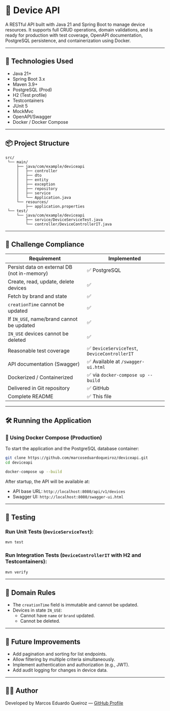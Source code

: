 # 📱 Device API

A RESTful API built with Java 21 and Spring Boot to manage device resources. It supports full CRUD operations, domain validations, and is ready for production with test coverage, OpenAPI documentation, PostgreSQL persistence, and containerization using Docker.

---

## 🚀 Technologies Used

- Java 21+
- Spring Boot 3.x
- Maven 3.9+
- PostgreSQL (Prod)
- H2 (Test profile)
- Testcontainers
- JUnit 5
- MockMvc
- OpenAPI/Swagger
- Docker / Docker Compose

---

## 📦 Project Structure

```
src/
 └── main/
     ├── java/com/example/deviceapi
     │   ├── controller
     │   ├── dto
     │   ├── entity
     │   ├── exception
     │   ├── repository
     │   ├── service
     │   └── Application.java
     └── resources/
         ├── application.properties
 └── test/
     └── java/com/example/deviceapi
         ├── service/DeviceServiceTest.java
         └── controller/DeviceControllerIT.java
```

---

## 🎯 Challenge Compliance

| Requirement | Implemented |
|-------------|-------------|
| Persist data on external DB (not in-memory) | ✅ PostgreSQL |
| Create, read, update, delete devices | ✅ |
| Fetch by brand and state | ✅ |
| `creationTime` cannot be updated | ✅ |
| If `IN_USE`, name/brand cannot be updated | ✅ |
| `IN_USE` devices cannot be deleted | ✅ |
| Reasonable test coverage | ✅ `DeviceServiceTest`, `DeviceControllerIT` |
| API documentation (Swagger) | ✅ Available at `/swagger-ui.html` |
| Dockerized / Containerized | ✅ via `docker-compose up --build` |
| Delivered in Git repository | ✅ GitHub |
| Complete README | ✅ This file |

---

## 🛠️ Running the Application


### 🐳 Using Docker Compose (Production)

To start the application and the PostgreSQL database container:

```bash
git clone https://github.com/marcoseduardoqueiroz/deviceapi.git
cd deviceapi

docker-compose up --build
```

After startup, the API will be available at:

- API base URL: `http://localhost:8080/api/v1/devices`
- Swagger UI: `http://localhost:8080/swagger-ui.html`

---

## 🧪 Testing

### Run Unit Tests (`DeviceServiceTest`):

```bash
mvn test
```

### Run Integration Tests (`DeviceControllerIT` with H2 and Testcontainers):

```bash
mvn verify
```

---

## 📌 Domain Rules

- The `creationTime` field is immutable and cannot be updated.
- Devices in state `IN_USE`:
  - Cannot have `name` or `brand` updated.
  - Cannot be deleted.

---

## 🔧 Future Improvements

- Add pagination and sorting for list endpoints.
- Allow filtering by multiple criteria simultaneously.
- Implement authentication and authorization (e.g., JWT).
- Add audit logging for changes in device data.

---

## 👨‍💻 Author

Developed by Marcos Eduardo Queiroz — [GitHub Profile](https://github.com/marcoseduardoqueiroz)
